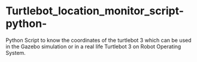 # Turtlebot_location_monitor_script-python-
Python Script to know the coordinates of the turtlebot 3 which can be used in the Gazebo simulation or in a real life Turtlebot 3 on Robot Operating System.
